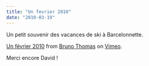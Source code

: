 ```yaml
---
title: "Un fevrier 2010"
date: "2010-03-19"
---
```


Un petit souvenir des vacances de ski à Barcelonnette.

[Un février 2010](http://vimeo.com/10254376) from [Bruno Thomas](http://vimeo.com/user2957287) on [Vimeo](http://vimeo.com).

Merci encore David !
